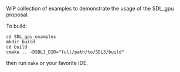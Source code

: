 WIP collection of examples to demonstrate the usage of the SDL_gpu proposal.

To build:
```
cd SDL_gpu_examples
mkdir build
cd build
cmake .. -DSDL3_DIR="full/path/to/SDL3/build"
```
then run `make` or your favorite IDE.